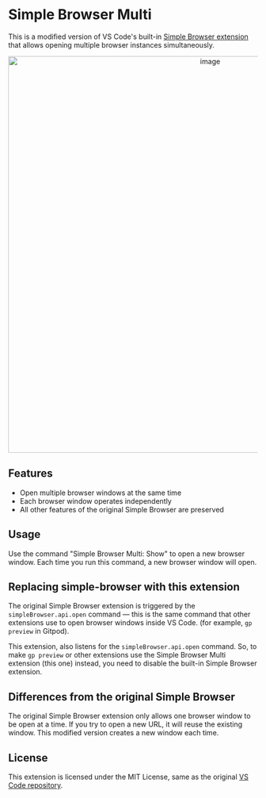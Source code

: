 # Simple Browser Multi

This is a modified version of VS Code's built-in [Simple Browser extension](https://github.com/microsoft/vscode/tree/main/extensions/simple-browser) that allows opening multiple browser instances simultaneously.

<p align="center">
  <img width="800" alt="image" src="https://github.com/user-attachments/assets/7b86b4ae-9fa5-4090-882d-9bfed0491f7d" />
</p>

## Features

- Open multiple browser windows at the same time
- Each browser window operates independently
- All other features of the original Simple Browser are preserved

## Usage

Use the command "Simple Browser Multi: Show" to open a new browser window. Each time you run this command, a new browser window will open.

## Replacing simple-browser with this extension

The original Simple Browser extension is triggered by the `simpleBrowser.api.open` command — this is the same command that other extensions use to open browser windows inside VS Code. (for example, `gp preview` in Gitpod).

This extension, also listens for the `simpleBrowser.api.open` command. So, to make `gp preview` or other extensions use the Simple Browser Multi extension (this one) instead, you need to disable the built-in Simple Browser extension.

## Differences from the original Simple Browser

The original Simple Browser extension only allows one browser window to be open at a time. If you try to open a new URL, it will reuse the existing window. This modified version creates a new window each time.

## License

This extension is licensed under the MIT License, same as the original [VS Code repository](https://github.com/microsoft/vscode/tree/main/extensions/simple-browser).

